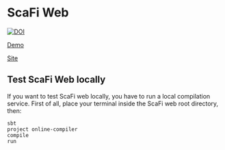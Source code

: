 # ScaFi Web #
[![DOI](https://zenodo.org/badge/340867650.svg)](https://zenodo.org/badge/latestdoi/340867650)

[Demo](https://youtu.be/E-EoFmm5tuc)

[Site](https://scafi.github.io/web/)

## Test ScaFi Web locally
If you want to test ScaFi web locally, you have to run a local compilation service.
First of all, place your terminal inside the ScaFi web root directory, then:
```
sbt
project online-compiler
compile
run
```
